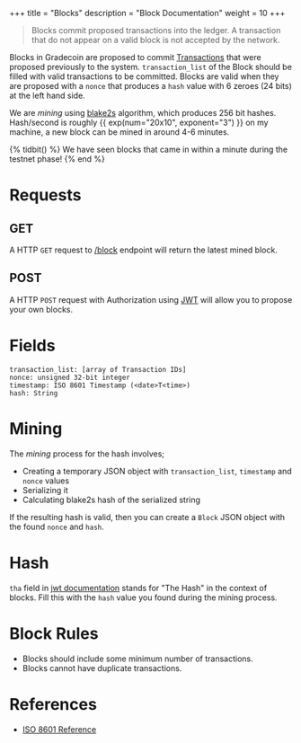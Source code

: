 +++
title = "Blocks"
description = "Block Documentation"
weight = 10
+++

> Blocks commit proposed transactions into the ledger.
> A transaction that do not appear on a valid block is not accepted by the network.

Blocks in Gradecoin are proposed to commit [Transactions](@/transaction_docs.md) that were proposed previously to the system.
`transaction_list` of the Block should be filled with valid transactions to be committed.
Blocks are valid when they are proposed with a `nonce` that produces a `hash` value with 6 zeroes (24 bits) at the left hand side.

We are _mining_ using [blake2s](https://www.blake2.net/) algorithm, which produces 256 bit hashes.
Hash/second is roughly {{ exp(num="20x10", exponent="3") }} on my machine, a new block can be mined in around 4-6 minutes.

{% tidbit() %}
We have seen blocks that came in within a minute during the testnet phase!
{% end %}

# Requests

## GET
A HTTP `GET` request to [/block](/block) endpoint will return the latest mined block.

## POST
A HTTP `POST` request with Authorization using [JWT](@/JWT.md) will allow you to propose your own blocks.

# Fields
```
transaction_list: [array of Transaction IDs]
nonce: unsigned 32-bit integer
timestamp: ISO 8601 Timestamp (<date>T<time>)
hash: String
```

# Mining
The _mining_ process for the hash involves;
- Creating a temporary JSON object with `transaction_list`, `timestamp` and `nonce` values
- Serializing it
- Calculating blake2s hash of the serialized string

If the resulting hash is valid, then you can create a `Block` JSON object with the found `nonce` and `hash`.

# Hash
`tha` field in [jwt documentation](@/JWT.md) stands for "The Hash" in the context of blocks.
Fill this with the `hash` value you found during the mining process.

# Block Rules
- Blocks should include some minimum number of transactions.
- Blocks cannot have duplicate transactions.

# References
- [ISO 8601 Reference](https://en.wikipedia.org/wiki/ISO_8601#Combined_date_and_time_representations)
